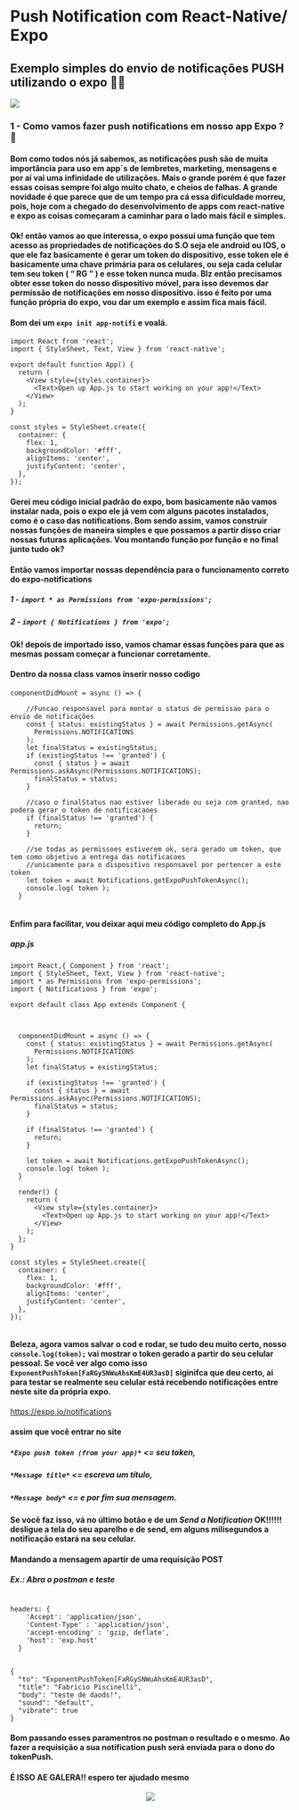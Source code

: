 # Push Notification com React-Native/ Expo
## Exemplo simples do envio de notificações PUSH utilizando o expo 📱📱

<img src="https://braze-marketing-assets.s3.amazonaws.com/images/iOS12_1120x660_190325_133100.gif">

### 1 - Como vamos fazer push notifications em nosso app Expo ? 🤷‍ 
#### Bom como todos nós já sabemos, as notificações push são de muita importância para uso em app´s de lembretes, marketing, mensagens e por aí vai uma infinidade de utilizações. Mais o grande porém é que fazer essas coisas sempre foi algo muito chato, e cheios de falhas. A grande novidade é que parece que de um tempo pra cá essa dificuldade morreu, pois, hoje com a chegado do desenvolvimento de apps com react-native e expo as coisas começaram a caminhar para o lado mais fácil e simples.
#### Ok! então vamos ao que interessa, o expo possui uma função que tem acesso as propriedades de notificações do S.O seja ele android ou IOS, o que ele faz basicamente é gerar um token do dispositivo, esse token ele é basicamente uma chave primária para os celulares, ou seja cada celular tem seu token ( “ RG ” ) e esse token nunca muda. Blz então precisamos obter esse token do nosso dispositivo móvel, para isso devemos dar permissão de notificações em nosso dispositivo. isso é feito por uma função própria do expo, vou dar um exemplo e assim fica mais fácil. 
#### Bom dei um `expo init app-notifi` e voalá.
```
import React from 'react';
import { StyleSheet, Text, View } from 'react-native';

export default function App() {
  return (
    <View style={styles.container}>
      <Text>Open up App.js to start working on your app!</Text>
    </View>
  );
}

const styles = StyleSheet.create({
  container: {
    flex: 1,
    backgroundColor: '#fff',
    alignItems: 'center',
    justifyContent: 'center',
  },
});

```
#### Gerei meu código inicial padrão do expo, bom basicamente não vamos instalar nada, pois o expo ele já vem com alguns pacotes instalados, como é o caso das notifications. Bom sendo assim, vamos construir nossas funções de maneira simples e que possamos a partir disso criar nossas futuras aplicações. Vou montando função por função e no final junto tudo ok?

#### Então vamos importar nossas dependência para o funcionamento correto do expo-notifications
  ##### 1 - `import * as Permissions from 'expo-permissions';`
  ##### 2 - `import { Notifications } from 'expo';`

#### Ok! depois de importado isso, vamos chamar essas funções para que as mesmas possam começar a funcionar corretamente.
#### Dentro da nossa class vamos inserir nosso codigo
```
componentDidMount = async () => {

    //Funcao responsavel para montar o status de permissao para o envio de notificações 
    const { status: existingStatus } = await Permissions.getAsync(
      Permissions.NOTIFICATIONS
    );
    let finalStatus = existingStatus;
    if (existingStatus !== 'granted') {
      const { status } = await Permissions.askAsync(Permissions.NOTIFICATIONS);
      finalStatus = status;
    }
    
    //caso o finalStatus nao estiver liberado ou seja com granted, nao podera gerar o token de notificacaoes 
    if (finalStatus !== 'granted') {
      return;
    }
    
    //se todas as permissoes estiverem ok, sera gerado um token, que tem como objetivo a entrega das notificacoes 
    //unicamente para o dispositivo responsavel por pertencer a este token
    let token = await Notifications.getExpoPushTokenAsync();
    console.log( token );
  }
  
```

#### Enfim para facilitar, vou deixar aqui meu código completo do App.js 
##### app.js
```
import React,{ Component } from 'react';
import { StyleSheet, Text, View } from 'react-native';
import * as Permissions from 'expo-permissions';
import { Notifications } from 'expo';

export default class App extends Component {


        
  componentDidMount = async () => {
    const { status: existingStatus } = await Permissions.getAsync(
      Permissions.NOTIFICATIONS
    );
    let finalStatus = existingStatus;

    if (existingStatus !== 'granted') {
      const { status } = await Permissions.askAsync(Permissions.NOTIFICATIONS);
      finalStatus = status;
    }

    if (finalStatus !== 'granted') {
      return;
    }

    let token = await Notifications.getExpoPushTokenAsync();
    console.log( token );
  }
  
  render() {
    return (
      <View style={styles.container}>
        <Text>Open up App.js to start working on your app!</Text>
      </View>
    );
  };
}

const styles = StyleSheet.create({
  container: {
    flex: 1,
    backgroundColor: '#fff',
    alignItems: 'center',
    justifyContent: 'center',
  },
});


```
#### Beleza, agora vamos salvar o cod e rodar, se tudo deu muito certo, nosso `console.log(token);` vai mostrar o token gerado a partir do seu celular pessoal. Se você ver algo como isso `ExponentPushToken[FaRGySNWuAhsKmE4UR3asD]` siginifca que deu certo, ai para testar se realmente seu celular está recebendo notificações entre neste site da própria expo. 
<a href="https://expo.io/notifications">https://expo.io/notifications</a>
#### assim que você entrar no site 
  ##### `*Expo push token (from your app)*` <= seu token,
  ##### `*Message title*` <= escreva um título,
  ##### `*Message body*` <= e por fim sua mensagem.
 #### Se você faz isso, vá no último botão e de um *Send a Notification* OK!!!!!! desligue a tela do seu aparelho e de send, em alguns milisegundos a notificação estará na seu celular.  
 
#### Mandando a mensagem apartir de uma requisição POST
##### Ex.: Abra o postman e teste
```

headers: { 
    'Accept': 'application/json',
    'Content-Type' : 'application/json',
    'accept-encoding' : 'gzip, deflate',
    'host': 'exp.host'
  }
  
```

```
{                 
  "to": "ExponentPushToken[FaRGySNWuAhsKmE4UR3asD",                        
  "title": "Fabricio Piscinelli",                  
  "body": "teste de daods!",
  "sound": "default",
  "vibrate": true
}

```
#### Bom passando esses paramentros no postman o resultado e o mesmo. Ao fazer a requisição a sua notification push será enviada para o dono do tokenPush. 
#### É ISSO AE GALERA!! espero ter ajudado mesmo
<center><img src="https://gifimage.net/wp-content/uploads/2017/11/isso-%C3%83%C2%A9-tudo-pessoal-gif-3.gif" /></center>
